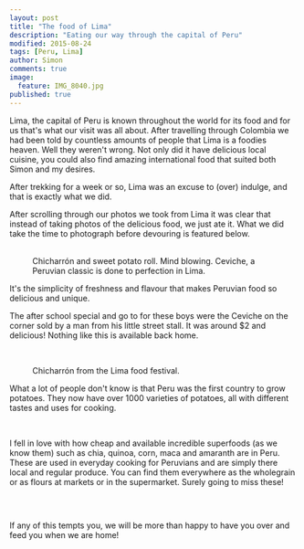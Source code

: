 ```yaml
---
layout: post
title: "The food of Lima"
description: "Eating our way through the capital of Peru"
modified: 2015-08-24
tags: [Peru, Lima]
author: Simon
comments: true
image:
  feature: IMG_8040.jpg
published: true
---
```


Lima, the capital of Peru is known throughout the world for its food and for us that's what our visit was all about. After travelling through Colombia we had been told by countless amounts of people that Lima is a foodies heaven. Well they weren't wrong. Not only did it have delicious local cuisine, you could also find amazing international food that suited both Simon and my desires.

After trekking for a week or so, Lima was an excuse to (over) indulge, and that is exactly what we did.

After scrolling through our photos we took from Lima it was clear that instead of taking photos of the delicious food, we just ate it. What we did take the time to photograph before devouring is featured below.

<figure class="half">
	<a href="../images/IMG_3567.jpg"><img src="../images/th/IMG_3567.jpg" alt=""></a>
	<a href="../images/IMG_3568.jpg"><img src="../images/th/IMG_3568.jpg" alt=""></a>	
<figcaption>Chicharrón and sweet potato roll. Mind blowing. Ceviche, a Peruvian classic is done to perfection in Lima.</figcaption></figure>

It's the simplicity of freshness and flavour that makes Peruvian food so delicious and unique.
	
The after school special and go to for these boys were the Ceviche on the corner sold by a man from his little street stall. It was around $2 and delicious! Nothing like this is available back home. 	
	
<figure class="half">
		<a href="../images/IMG_4158.jpg"><img src="../images/th/IMG_4158.jpg" alt=""></a>
	<a href="../images/IMG_4159.jpg"><img src="../images/th/IMG_4159.jpg" alt=""></a>
</figure>
<figure>
<a href="../images/IMG_8164.jpg"><img src="../images/th/IMG_8164.jpg" alt=""></a>
<figcaption> Chicharrón from the Lima food festival.</figcaption></figure>

What a lot of people don't know is that Peru was the first country to grow potatoes. They now have over 1000 varieties of potatoes, all with different tastes and uses for cooking.

<figure class="half">
		<a href="../images/IMG_8123.jpg"><img src="../images/th/IMG_8123.jpg" alt=""></a>
	<a href="../images/IMG_8125.jpg"><img src="../images/th/IMG_8125.jpg" alt=""></a>
</figure>

I fell in love with how cheap and available incredible superfoods (as we know them) such as chia, quinoa, corn, maca and amaranth are in Peru. These are used in everyday cooking for Peruvians and are simply there local and regular produce.  You can find them everywhere as the wholegrain or as flours at markets or in the supermarket. Surely going to miss these!

<figure class="half">
		<a href="../images/IMG_8128.jpg"><img src="../images/th/IMG_8128.jpg" alt=""></a>
	<a href="../images/IMG_8143.jpg"><img src="../images/th/IMG_8143.jpg" alt=""></a>
		<a href="../images/IMG_3533.jpg"><img src="../images/th/IMG_3533.jpg" alt=""></a>
	<a href="../images/IMG_3535.jpg"><img src="../images/th/IMG_3535.jpg" alt=""></a>
</figure>

<a href="../images/IMG_8129.jpg"><img src="../images/th/IMG_8129.jpg" alt=""></a>
 
If any of this tempts you, we will be more than happy to have you over and feed you when we are home!